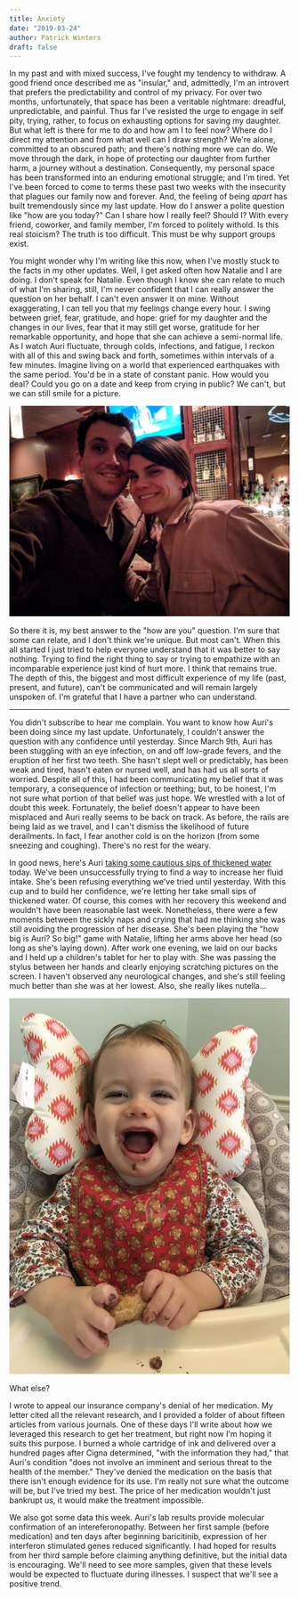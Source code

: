 ```yaml
---
title: Anxiety
date: "2019-03-24"
author: Patrick Winters
draft: false
---
```


In my past and with mixed success, I've fought my tendency to withdraw. A good friend once described me as "insular," and, admittedly, I'm an introvert that prefers the predictability and control of my privacy. For over two months, unfortunately, that space has been a veritable nightmare: dreadful, unpredictable, and painful. Thus far I've resisted the urge to engage in self pity, trying, rather, to focus on exhausting options for saving my daughter. But what left is there for me to do and how am I to feel now? Where do I direct my attention and from what well can I draw strength? We're alone, committed to an obscured path; and there's nothing more we can do. We move through the dark, in hope of protecting our daughter from further harm, a journey without a destination. Consequently, my personal space has been transformed into an enduring emotional struggle; and I'm tired. Yet I've been forced to come to terms these past two weeks with the insecurity that plagues our family now and forever. And, the feeling of being _apart_ has built tremendously since my last update. How do I answer a polite question like "how are you today?" Can I share how I really feel? Should I? With every friend, coworker, and family member, I'm forced to politely withold. Is this real stoicism? The truth is too difficult. This must be why support groups exist.

You might wonder why I'm writing like this now, when I've mostly stuck to the facts in my other updates. Well, I get asked often how Natalie and I are doing. I don't speak for Natalie. Even though I know she can relate to much of what I'm sharing, still, I'm never confident that I can really answer the question on her behalf. I can't even answer it on mine. Without exaggerating, I can tell you that my feelings change every hour. I swing between grief, fear, gratitude, and hope: grief for my daughter and the changes in our lives, fear that it may still get worse, gratitude for her remarkable opportunity, and hope that she can achieve a semi-normal life. As I watch Auri fluctuate, through colds, infections, and fatigue, I reckon with all of this and swing back and forth, sometimes within intervals of a few minutes. Imagine living on a world that experienced earthquakes with the same period. You'd be in a state of constant panic. How would you deal? Could you go on a date and keep from crying in public? We can't, but we can still smile for a picture.

![happy_couple.jpg](happy_couple.jpg)

So there it is, my best answer to the "how are you" question. I'm sure that some can relate, and I don't think we're unique. But most can't. When this all started I just tried to help everyone understand that it was better to say nothing. Trying to find the right thing to say or trying to empathize with an incomparable experience just kind of hurt more. I think that remains true. The depth of this, the biggest and most difficult experience of my life (past, present, and future), can't be communicated and will remain largely unspoken of. I'm grateful that I have a partner who can understand.

---

You didn't subscribe to hear me complain. You want to know how Auri's been doing since my last update. Unfortunately, I couldn't answer the question with any confidence until yesterday. Since March 9th, Auri has been stuggling with an eye infection, on and off low-grade fevers, and the eruption of her first two teeth. She hasn't slept well or predictably, has been weak and tired, hasn't eaten or nursed well, and has had us all sorts of worried. Despite all of this, I had been communicating my belief that it was temporary, a consequence of infection or teething; but, to be honest, I'm not sure what portion of that belief was just hope. We wrestled with a lot of doubt this week. Fortunately, the belief doesn't appear to have been misplaced and Auri really seems to be back on track. As before, the rails are being laid as we travel, and I can't dismiss the likelihood of future derailments. In fact, I fear another cold is on the horizon (from some sneezing and coughing). There's no rest for the weary.

In good news, here's Auri [taking some cautious sips of thickened water](https://photos.app.goo.gl/E99jfQ5vXCreiUJTA) today. We've been unsuccessfully trying to find a way to increase her fluid intake. She's been refusing everything we've tried until yesterday. With this cup and to build her confidence, we're letting her take small sips of thickened water. Of course, this comes with her recovery this weekend and wouldn't have been reasonable last week. Nonetheless, there were a few moments between the sickly naps and crying that had me thinking she was still avoiding the progression of her disease. She's been playing the "how big is Auri? So big!" game with Natalie, lifting her arms above her head (so long as she's laying down). After work one evening, we laid on our backs and I held up a children's tablet for her to play with. She was passing the stylus between her hands and clearly enjoying scratching pictures on the screen. I haven't observed any neurological changes, and she's still feeling much better than she was at her lowest. Also, she really likes nutella...

![nutella.png](nutella.png)

What else? 

I wrote to appeal our insurance company's denial of her medication. My letter cited all the relevant research, and I provided a folder of about fifteen articles from various journals. One of these days I'll write about how we leveraged this research to get her treatment, but right now I'm hoping it suits this purpose. I burned a whole cartridge of ink and delivered over a hundred pages after Cigna determined, "with the information they had," that Auri's condition "does not involve an imminent and serious threat to the health of the member." They've denied the medication on the basis that there isn't enough evidence for its use. I'm really not sure what the outcome will be, but I've tried my best. The price of her medication wouldn't just bankrupt us, it would make the treatment impossible.

We also got some data this week. Auri's lab results provide molecular confirmation of an intereferonopathy. Between her first sample (before medication) and ten days after beginning baricitinib, expression of her interferon stimulated genes reduced significantly. I had hoped for results from her third sample before claiming anything definitive, but the initial data is encouraging. We'll need to see more samples, given that these levels would be expected to fluctuate during illnesses. I suspect that we'll see a positive trend.
